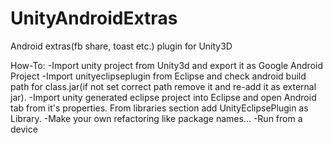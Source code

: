 UnityAndroidExtras
==================

Android extras(fb share, toast etc.) plugin for Unity3D

How-To:
-Import unity project from Unity3d and export it as Google Android Project
-Import unityeclipseplugin from Eclipse and check android build path for class.jar(if not set correct path remove it and re-add it as external jar).
-Import unity generated eclipse project into Eclipse and open Android tab from it's properties. From libraries section add UnityEclipsePlugin as Library.
-Make your own refactoring like package names...
-Run from a device
